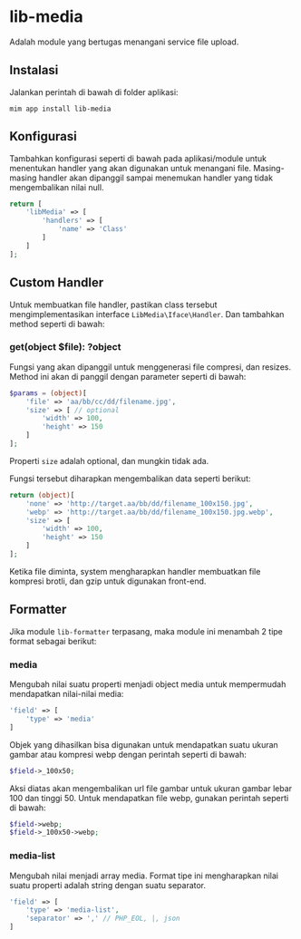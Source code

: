 # lib-media

Adalah module yang bertugas menangani service file upload.

## Instalasi

Jalankan perintah di bawah di folder aplikasi:

```
mim app install lib-media
```

## Konfigurasi

Tambahkan konfigurasi seperti di bawah pada aplikasi/module untuk menentukan
handler yang akan digunakan untuk menangani file. Masing-masing handler akan
dipanggil sampai menemukan handler yang tidak mengembalikan nilai null.

```php
return [
    'libMedia' => [
        'handlers' => [
            'name' => 'Class'
        ]
    ]
];
```

## Custom Handler

Untuk membuatkan file handler, pastikan class tersebut mengimplementasikan
interface `LibMedia\Iface\Handler`. Dan tambahkan method seperti di bawah:

### get(object $file): ?object

Fungsi yang akan dipanggil untuk menggenerasi file compresi, dan resizes. Method
ini akan di panggil dengan parameter seperti di bawah:

```php
$params = (object)[
    'file' => 'aa/bb/cc/dd/filename.jpg',
    'size' => [ // optional
        'width' => 100,
        'height' => 150
    ]
];
```

Properti `size` adalah optional, dan mungkin tidak ada.

Fungsi tersebut diharapkan mengembalikan data seperti berikut:

```php
return (object)[
    'none' => 'http://target.aa/bb/dd/filename_100x150.jpg',
    'webp' => 'http://target.aa/bb/dd/filename_100x150.jpg.webp',
    'size' => [
        'width' => 100,
        'height' => 150
    ]
];
```

Ketika file diminta, system mengharapkan handler membuatkan file kompresi brotli,
dan gzip untuk digunakan front-end.

## Formatter

Jika module `lib-formatter` terpasang, maka module ini menambah 2 tipe format sebagai berikut:

### media

Mengubah nilai suatu properti menjadi object media untuk mempermudah mendapatkan nilai-nilai
media:

```php
'field' => [
    'type' => 'media'
]
```

Objek yang dihasilkan bisa digunakan untuk mendapatkan suatu ukuran gambar atau kompresi webp dengan
perintah seperti di bawah:

```php
$field->_100x50;
```

Aksi diatas akan mengembalikan url file gambar untuk ukuran gambar lebar 100 dan tinggi 50. Untuk
mendapatkan file webp, gunakan perintah seperti di bawah:

```php
$field->webp;
$field->_100x50->webp;
```

### media-list

Mengubah nilai menjadi array media. Format tipe ini mengharapkan nilai suatu properti adalah string
dengan suatu separator.

```php
'field' => [
    'type' => 'media-list',
    'separator' => ',' // PHP_EOL, |, json
]
```